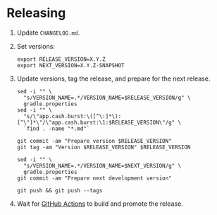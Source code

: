 Releasing
=========

1. Update `CHANGELOG.md`.

2. Set versions:

    ```
    export RELEASE_VERSION=X.Y.Z
    export NEXT_VERSION=X.Y.Z-SNAPSHOT
    ```

3. Update versions, tag the release, and prepare for the next release.

    ```
    sed -i "" \
      "s/VERSION_NAME=.*/VERSION_NAME=$RELEASE_VERSION/g" \
      gradle.properties
    sed -i "" \
      "s/\"app.cash.burst:\([^\:]*\):[^\"]*\"/\"app.cash.burst:\1:$RELEASE_VERSION\"/g" \
      `find . -name "*.md"`

    git commit -am "Prepare version $RELEASE_VERSION"
    git tag -am "Version $RELEASE_VERSION" $RELEASE_VERSION

    sed -i "" \
      "s/VERSION_NAME=.*/VERSION_NAME=$NEXT_VERSION/g" \
      gradle.properties
    git commit -am "Prepare next development version"

    git push && git push --tags
    ```

4. Wait for [GitHub Actions][github_actions] to build and promote the release.

[github_actions]: https://github.com/cashapp/burst/actions
